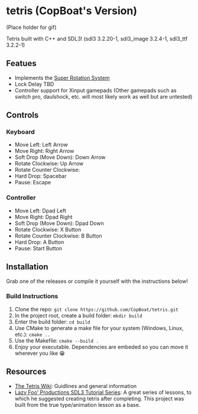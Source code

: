 # tetris (CopBoat's Version)
(Place holder for gif)

Tetris built with C++ and SDL3! (sdl3 3.2.20-1, sdl3_image 3.2.4-1, sdl3_ttf 3.2.2-1)

## Featues
- Implements the [Super Rotation System](https://tetris.wiki/Super_Rotation_System)
- Lock Delay TBD
- Controller support for Xinput gamepads
  (Other gamepads such as switch pro, daulshock, etc. will most likely work as well but are untested)

## Controls
### Keyboard
- Move Left: Left Arrow
- Move Right: Right Arrow
- Soft Drop (Move Down): Down Arrow
- Rotate Clockwise: Up Arrow
- Rotate Counter Clockwise: 
- Hard Drop: Spacebar
- Pause: Escape
### Controller
- Move Left: Dpad Left
- Move Right: Dpad Right
- Soft Drop (Move Down): Dpad Down
- Rotate Clockwise: X Button
- Rotate Counter Clockwise: B Button
- Hard Drop: A Button
- Pause: Start Button

## Installation
Grab one of the releases or compile it yourself with the instructions below!

### Build Instructions
1. Clone the repo: `git clone https://github.com/CopBoat/tetris.git`
2. In the project root, create a build folder: `mkdir build`
3. Enter the build folder: `cd build`
4. Use CMake to generate a make file for your system (Windows, Linux, etc.): `cmake ..`
5. Use the Makefile: `cmake --build .`
6. Enjoy your executable. Dependencies are embeded so you can move it wherever you like 😁

## Resources
- [The Tetris Wiki](https://tetris.wiki/Tetris.wiki): Guidlines and general information
- [Lazy Foo' Productions SDL3 Tutorial Series](https://lazyfoo.net/tutorials/SDL3/index.php): A great series of lessons, to which he suggested creating tetris after completing. This project was built from the true type/animation lesson as a base. 